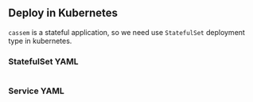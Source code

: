 ## Deploy in Kubernetes

`cassem` is a stateful application, so we need use `StatefulSet` deployment type in kubernetes.

### StatefulSet YAML

```yaml

```

### Service YAML

```yaml

```